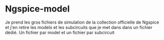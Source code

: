 # Ngspice-model
Je prend les gros fichiers de simulation de la collection officielle de Ngspice et j'en retire les models et les subcircuits que je met dans dans un fichier dédié. Un fichier par model et un fichier par subcircuit

